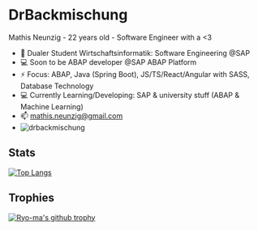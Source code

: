 # DrBackmischung 

Mathis Neunzig - 22 years old - Software Engineer with a <3
- 🔭 Dualer Student Wirtschaftsinformatik: Software Engineering @SAP
- 💻 Soon to be ABAP developer @SAP ABAP Platform
- ⚡ Focus: ABAP, Java (Spring Boot), JS/TS/React/Angular with SASS, Database Technology
- 💻 Currently Learning/Developing: SAP & university stuff (ABAP & Machine Learning)
- 📫 mathis.neunzig@gmail.com
- <img src="https://komarev.com/ghpvc/?username=drbackmischung&label=Profile%20views&color=0e75b6&style=flat" alt="drbackmischung" />

## Stats

<!--
**DrBackmischung/DrBackmischung** is a ✨ _special_ ✨ repository because its `README.md` (this file) appears on your GitHub profile.

Here are some ideas to get you started:

-->

[![Top Langs](https://github-readme-stats.vercel.app/api/top-langs/?username=DrBackmischung&langs_count=10)](https://github.com/anuraghazra/github-readme-stats)

## Trophies
[![Ryo-ma's github trophy](https://github-profile-trophy.vercel.app/?username=DrBackmischung&row=1)](https://github.com/ryo-ma/github-profile-trophy)
